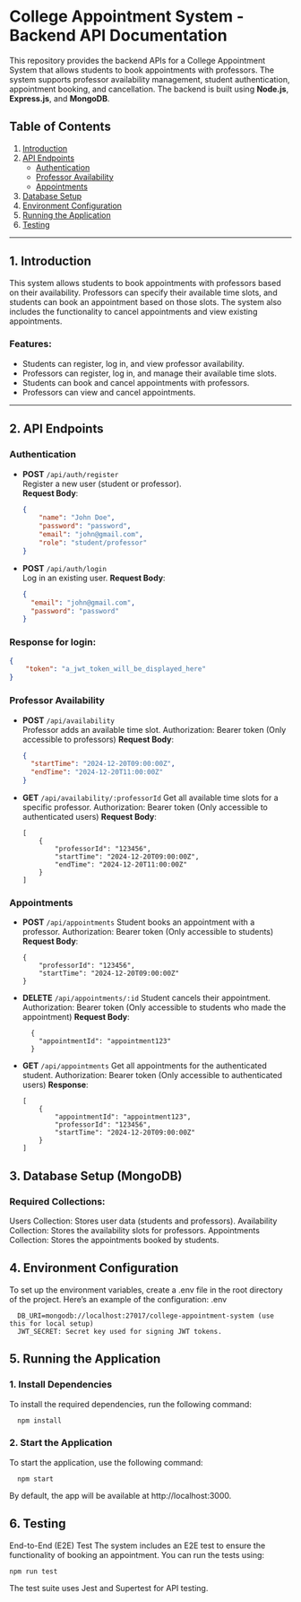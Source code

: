 # College Appointment System - Backend API Documentation

This repository provides the backend APIs for a College Appointment System that 
allows students to book appointments with professors. The system supports professor 
availability management, student authentication, appointment booking, and cancellation. 
The backend is built using **Node.js**, **Express.js**, and **MongoDB**.

## **Table of Contents**
1. [Introduction](#introduction)
2. [API Endpoints](#api-endpoints)
    - [Authentication](#authentication)
    - [Professor Availability](#professor-availability)
    - [Appointments](#appointments)
3. [Database Setup](#database-setup)
4. [Environment Configuration](#environment-configuration)
5. [Running the Application](#running-the-application)
6. [Testing](#testing)

---

## **1. Introduction**

This system allows students to book appointments with professors based on their availability. 
Professors can specify their available time slots, and students can book an appointment based on 
those slots. The system also includes the functionality to cancel appointments and view existing appointments.

### **Features:**

- Students can register, log in, and view professor availability.
- Professors can register, log in, and manage their available time slots.
- Students can book and cancel appointments with professors.
- Professors can view and cancel appointments.

---

## **2. API Endpoints**

### **Authentication**

- **POST** `/api/auth/register`  
  Register a new user (student or professor).  
  **Request Body**:  
  ```json
  {
      "name": "John Doe",
      "password": "password",
      "email": "john@gmail.com",
      "role": "student/professor"
  }

- **POST** `/api/auth/login`  
  Log in an existing user.
  **Request Body**:  
  ```json
  {
    "email": "john@gmail.com",
    "password": "password"
  }

### **Response for login**:
``` json
{
    "token": "a_jwt_token_will_be_displayed_here"
}
```

### **Professor Availability**

- **POST** `/api/availability`  
  Professor adds an available time slot.
  Authorization: Bearer token (Only accessible to professors)
  **Request Body**:  
  ```json
  {
    "startTime": "2024-12-20T09:00:00Z",
    "endTime": "2024-12-20T11:00:00Z"
  }
  
- **GET** `/api/availability/:professorId`
  Get all available time slots for a specific professor.
  Authorization: Bearer token (Only accessible to authenticated users)
  **Request Body**:
  ```
  [
      {
          "professorId": "123456",
          "startTime": "2024-12-20T09:00:00Z",
          "endTime": "2024-12-20T11:00:00Z"
      }
  ]
  ```
  
### **Appointments**

- **POST** `/api/appointments`
  Student books an appointment with a professor.
  Authorization: Bearer token (Only accessible to students)
  **Request Body**:
  ```
  {
      "professorId": "123456",
      "startTime": "2024-12-20T09:00:00Z"
  }
  ```
  
- **DELETE** `/api/appointments/:id`
  Student cancels their appointment.
  Authorization: Bearer token (Only accessible to students who made the appointment)
  **Request Body**:
  ```
    {
      "appointmentId": "appointment123"
    }

- **GET** `/api/appointments`
  Get all appointments for the authenticated student.
  Authorization: Bearer token (Only accessible to authenticated users)
  **Response**:
  ```
  [
      {
          "appointmentId": "appointment123",
          "professorId": "123456",
          "startTime": "2024-12-20T09:00:00Z"
      }
  ]
  ```
  
## **3. Database Setup (MongoDB)**

### **Required Collections**:
  Users Collection: Stores user data (students and professors).
  Availability Collection: Stores the availability slots for professors.
  Appointments Collection: Stores the appointments booked by students.
  
## **4. Environment Configuration**

  To set up the environment variables, create a .env file in the root directory of the project. Here’s an example of the configuration:
  .env
  ```
    DB_URI=mongodb://localhost:27017/college-appointment-system (use this for local setup)
    JWT_SECRET: Secret key used for signing JWT tokens.
  ```

## **5. Running the Application**

### **1. Install Dependencies**

  To install the required dependencies, run the following command:
  ```
    npm install
  ```

### **2. Start the Application**

  To start the application, use the following command:
  ```    
    npm start
  ```

  By default, the app will be available at http://localhost:3000.

## **6. Testing**
  End-to-End (E2E) Test
  The system includes an E2E test to ensure the functionality of booking an appointment. You can run the tests using:
  ```
  npm run test
  ```

  The test suite uses Jest and Supertest for API testing.
